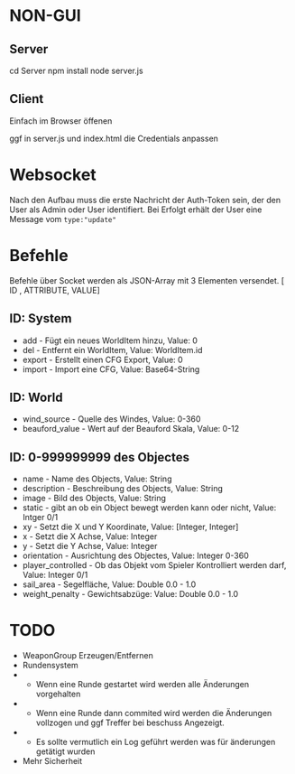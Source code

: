 # NON-GUI

## Server
cd Server
npm install 
node server.js

## Client
Einfach im Browser öffenen

ggf in server.js und index.html die Credentials anpassen

# Websocket
Nach den Aufbau muss die erste Nachricht der Auth-Token sein, der den User als Admin oder User identifiert. Bei Erfolgt erhält der User eine Message vom `type:"update"`

# Befehle
Befehle über Socket werden als JSON-Array mit 3 Elementen versendet. 
[ ID , ATTRIBUTE, VALUE]


## ID: System
 * add - Fügt ein neues WorldItem hinzu, Value: 0
 * del - Entfernt ein WorldItem, Value: WorldItem.id
 * export - Erstellt einen CFG Export, Value: 0
 * import - Import eine CFG, Value: Base64-String

## ID: World
 * wind_source - Quelle des Windes, Value: 0-360
 * beauford_value - Wert auf der Beauford Skala, Value:  0-12

## ID: 0-999999999 des Objectes
 * name - Name des Objects, Value: String
 * description - Beschreibung des Objects, Value: String
 * image - Bild des Objects, Value: String
 * static - gibt an ob ein Object bewegt werden kann oder nicht, Value: Intger 0/1
 * xy - Setzt die X und Y Koordinate, Value: [Integer, Integer]
 * x - Setzt die X Achse, Value: Integer
 * y - Setzt die Y Achse, Value: Integer
 * orientation - Ausrichtung des Objectes, Value: Integer 0-360
 * player_controlled - Ob das Objekt vom Spieler Kontrolliert werden darf, Value: Integer 0/1
 * sail_area - Segelfläche, Value: Double 0.0 - 1.0
 * weight_penalty - Gewichtsabzüge: Value: Double 0.0 - 1.0


# TODO
 * WeaponGroup Erzeugen/Entfernen
 * Rundensystem
 * * Wenn eine Runde gestartet wird werden alle Änderungen vorgehalten
 * * Wenn eine Runde dann commited wird werden die Änderungen vollzogen und ggf Treffer bei beschuss Angezeigt.
 * * Es sollte vermutlich ein Log geführt werden was für änderungen getätigt wurden
 * Mehr Sicherheit 